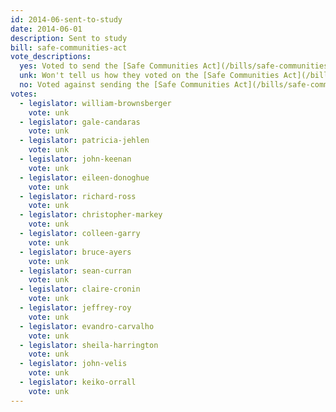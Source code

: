 ```yaml
---
id: 2014-06-sent-to-study
date: 2014-06-01
description: Sent to study
bill: safe-communities-act
vote_descriptions:
  yes: Voted to send the [Safe Communities Act](/bills/safe-communities-act/) to study
  unk: Won't tell us how they voted on the [Safe Communities Act](/bills/safe-communities-act/) in committee
  no: Voted against sending the [Safe Communities Act](/bills/safe-communities-act/) to study
votes:
  - legislator: william-brownsberger
    vote: unk
  - legislator: gale-candaras
    vote: unk
  - legislator: patricia-jehlen
    vote: unk
  - legislator: john-keenan
    vote: unk
  - legislator: eileen-donoghue
    vote: unk
  - legislator: richard-ross
    vote: unk
  - legislator: christopher-markey
    vote: unk
  - legislator: colleen-garry
    vote: unk
  - legislator: bruce-ayers
    vote: unk
  - legislator: sean-curran
    vote: unk
  - legislator: claire-cronin
    vote: unk
  - legislator: jeffrey-roy
    vote: unk
  - legislator: evandro-carvalho
    vote: unk
  - legislator: sheila-harrington
    vote: unk
  - legislator: john-velis
    vote: unk
  - legislator: keiko-orrall
    vote: unk
---
```

